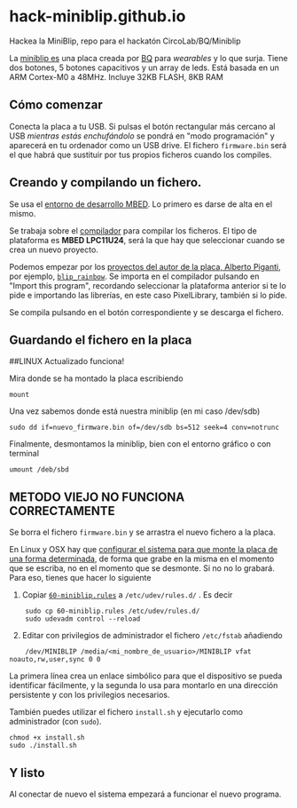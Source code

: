 # hack-miniblip.github.io

Hackea la MiniBlip, repo para el hackatón CircoLab/BQ/Miniblip

La [miniblip es](https://github.com/bqlabs/miniBLIP) una placa creada
por [BQ](http://github.com/bqlabs) para *wearables* y lo que
surja. Tiene dos botones, 5 botones capacitivos y un array de
leds. Está basada en un ARM Cortex-M0 a 48MHz. Incluye 32KB FLASH, 8KB RAM

## Cómo comenzar

Conecta la placa a tu USB. Si pulsas el botón rectangular más cercano al
USB *mientras estás enchufándolo* se pondrá en "modo programación" y aparecerá en tu ordenador como
un USB drive. El fichero ``firmware.bin`` será el que habrá que sustituir
por tus propios ficheros cuando los compiles.

## Creando y compilando un fichero.

Se usa el [entorno de desarrollo MBED](http://developer.mbed.org). Lo
primero es darse de alta en el mismo.

Se trabaja sobre el [compilador](https://developer.mbed.org/compiler/)
para compilar los ficheros. El tipo de plataforma es **MBED LPC11U24**,
será la que hay que seleccionar cuando se crea un nuevo proyecto.

Podemos empezar por los
[proyectos del autor de la placa, Alberto Piganti](https://developer.mbed.org/users/pighixxx/),
por ejemplo,
[`blip_rainbow`](https://developer.mbed.org/users/pighixxx/code/blip_rainbow/). Se
importa en el compilador pulsando en "Import this program", recordando
seleccionar la plataforma anterior si te lo pide e importando las
librerías, en este caso PixelLibrary, también si lo pide.

Se compila pulsando en el botón correspondiente y se descarga el
fichero.

## Guardando el fichero en la placa
##LINUX Actualizado funciona!

Mira donde se ha montado la placa escribiendo 

    mount 

Una vez sabemos donde está nuestra miniblip (en mi caso /dev/sdb) 

    sudo dd if=nuevo_firmware.bin of=/dev/sdb bs=512 seek=4 conv=notrunc

Finalmente, desmontamos la miniblip, bien con el entorno gráfico o con terminal

    umount /deb/sbd

## METODO VIEJO NO FUNCIONA CORRECTAMENTE

Se borra el fichero ``firmware.bin`` y se arrastra el nuevo fichero a la
placa.

En Linux y OSX hay que
[configurar el sistema para que monte la placa de una forma determinada](https://developer.mbed.org/handbook/Mounting-with-sync),
de forma que grabe en la misma en el momento que se escriba, no en el
momento que se desmonte. Si no no lo grabará. Para eso, tienes que hacer lo siguiente

1. Copiar [`60-miniblip.rules`](60-miniblip.rules) a `/etc/udev/rules.d/` . Es decir
```shell
	sudo cp 60-miniblip.rules /etc/udev/rules.d/
	sudo udevadm control --reload
```
2. Editar con privilegios de administrador el fichero `/etc/fstab` añadiendo
```shell
	/dev/MINIBLIP /media/<mi_nombre_de_usuario>/MINIBLIP vfat noauto,rw,user,sync 0 0
```

La primera línea crea un enlace simbólico para que el dispositivo se pueda identificar fácilmente, y la segunda lo usa para montarlo en una dirección persistente y con los privilegios necesarios.

También puedes utilizar el fichero ``install.sh`` y ejecutarlo como administrador (con ``sudo``).
```shell
chmod +x install.sh
sudo ./install.sh
```

## Y listo

Al conectar de nuevo el sistema empezará a funcionar el nuevo
programa.
